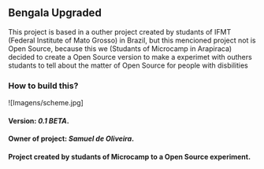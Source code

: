 ## Bengala Upgraded

This project is based in a outher project created by studants of IFMT
(Federal Institute of Mato Grosso) in Brazil, but this mencioned project
not is Open Source, because this we (Studants of Microcamp in Arapiraca)
decided to create a Open Source version to make a experimet with outhers
studants to tell about the matter of Open Source for people with disbilities

### How to build this?

![Imagens/scheme.jpg]

#### Version: *0.1 BETA*.
#### Owner of project: *Samuel de Oliveira*.
#### Project created by studants of Microcamp to a Open Source experiment.
